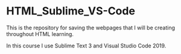 # HTML_Sublime_VS-Code
This is the repository for saving the webpages that I will be creating throughout HTML learning.

In this course I use Sublime Text 3 and Visual Studio Code 2019.
